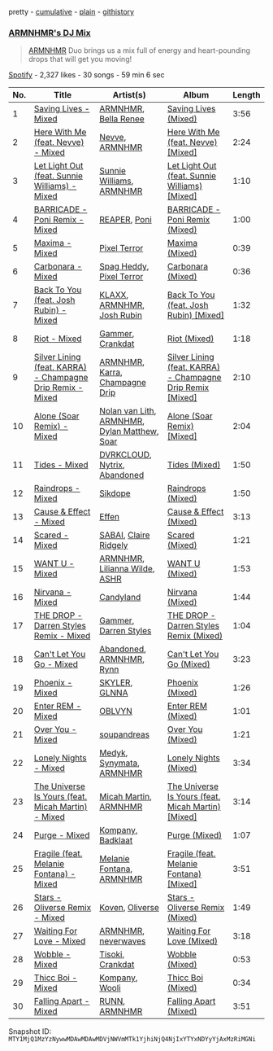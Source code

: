 pretty - [cumulative](/playlists/cumulative/37i9dQZF1DX2gO3SN574Ui.md) - [plain](/playlists/plain/37i9dQZF1DX2gO3SN574Ui) - [githistory](https://github.githistory.xyz/mackorone/spotify-playlist-archive/blob/main/playlists/plain/37i9dQZF1DX2gO3SN574Ui)

### [ARMNHMR's DJ Mix](https://open.spotify.com/playlist/37i9dQZF1DX2gO3SN574Ui)

> <a href="spotify:artist:0P2bZXPyjHYRW4guHVAFl1">ARMNHMR</a> Duo brings us a mix full of energy and heart\-pounding drops that will get you moving!

[Spotify](https://open.spotify.com/user/spotify) - 2,327 likes - 30 songs - 59 min 6 sec

| No. | Title | Artist(s) | Album | Length |
|---|---|---|---|---|
| 1 | [Saving Lives \- Mixed](https://open.spotify.com/track/4YsXAr0KTTBBVPK0hvk5ru) | [ARMNHMR](https://open.spotify.com/artist/0P2bZXPyjHYRW4guHVAFl1), [Bella Renee](https://open.spotify.com/artist/7od8NRvfdfAanx6IcY7JSa) | [Saving Lives \(Mixed\)](https://open.spotify.com/album/4i9wY2Wp6YYGgvwPASkku1) | 3:56 |
| 2 | [Here With Me \(feat\. Nevve\) \- Mixed](https://open.spotify.com/track/7xQ1OT1XIyRZGR2J0uNiSd) | [Nevve](https://open.spotify.com/artist/3RTklnRcfHgkQJwFpgOq3t), [ARMNHMR](https://open.spotify.com/artist/0P2bZXPyjHYRW4guHVAFl1) | [Here With Me \(feat\. Nevve\) \[Mixed\]](https://open.spotify.com/album/06OLFVjCBUY5bnoM7YpP13) | 2:24 |
| 3 | [Let Light Out \(feat\. Sunnie Williams\) \- Mixed](https://open.spotify.com/track/59LttYFcZRfDJepkHT7q4c) | [Sunnie Williams](https://open.spotify.com/artist/0q42tvGkKY23v8GJw5rC2q), [ARMNHMR](https://open.spotify.com/artist/0P2bZXPyjHYRW4guHVAFl1) | [Let Light Out \(feat\. Sunnie Williams\) \[Mixed\]](https://open.spotify.com/album/52F9gD5LnGuapDLx0I8Hw9) | 1:10 |
| 4 | [BARRICADE \- Poni Remix \- Mixed](https://open.spotify.com/track/1lP55DYv6CcjGp0Jz7DhFb) | [REAPER](https://open.spotify.com/artist/24kY0bUku58QhWv5WFFXaf), [Poni](https://open.spotify.com/artist/3a6qES5elZUR1LIpUq2ERm) | [BARRICADE \- Poni Remix \(Mixed\)](https://open.spotify.com/album/3IGGCw5AKS56z5vg0I9x8R) | 1:00 |
| 5 | [Maxima \- Mixed](https://open.spotify.com/track/3hgPDoCGiTHIBrg7cPgvit) | [Pixel Terror](https://open.spotify.com/artist/3DajvNySJjylWpCSeXefFm) | [Maxima \(Mixed\)](https://open.spotify.com/album/0o6s0OK6dhozeBX6ARJPDz) | 0:39 |
| 6 | [Carbonara \- Mixed](https://open.spotify.com/track/29Vaom1NyNjehYBK8gCJV6) | [Spag Heddy](https://open.spotify.com/artist/043Bey7ngSGRFpJftAlKpi), [Pixel Terror](https://open.spotify.com/artist/3DajvNySJjylWpCSeXefFm) | [Carbonara \(Mixed\)](https://open.spotify.com/album/3JooXuLaGVJFNzyQz1OQqI) | 0:36 |
| 7 | [Back To You \(feat\. Josh Rubin\) \- Mixed](https://open.spotify.com/track/4r4KZNxew0vZkjq14o2pSg) | [KLAXX](https://open.spotify.com/artist/1sg1SPREm84p1TlfjABfnp), [ARMNHMR](https://open.spotify.com/artist/0P2bZXPyjHYRW4guHVAFl1), [Josh Rubin](https://open.spotify.com/artist/7e1qyhWgdVEnEjG7Sbb5W0) | [Back To You \(feat\. Josh Rubin\) \[Mixed\]](https://open.spotify.com/album/3RcgJJv8abRVvM44R3oHEN) | 1:32 |
| 8 | [Riot \- Mixed](https://open.spotify.com/track/47rcqeZLZO7Elfn4aUmHmM) | [Gammer](https://open.spotify.com/artist/5nd7jnne7zbsV2J5jBKNOY), [Crankdat](https://open.spotify.com/artist/5lCekoJW9jNq01B1wiqdAb) | [Riot \(Mixed\)](https://open.spotify.com/album/5qrT7OwZTVqxTmZyxNd2mm) | 1:18 |
| 9 | [Silver Lining \(feat\. KARRA\) \- Champagne Drip Remix \- Mixed](https://open.spotify.com/track/1rPoJDp5oRYuYS0K0DVSW0) | [ARMNHMR](https://open.spotify.com/artist/0P2bZXPyjHYRW4guHVAFl1), [Karra](https://open.spotify.com/artist/24CzPFC4y3bM4AkUnZfuAU), [Champagne Drip](https://open.spotify.com/artist/3mVwDyQRNVMy3ZNuTabf6f) | [Silver Lining \(feat\. KARRA\) \- Champagne Drip Remix \[Mixed\]](https://open.spotify.com/album/3uSeROmji1CDD1bAfPdghb) | 2:10 |
| 10 | [Alone \(Soar Remix\) \- Mixed](https://open.spotify.com/track/4EiLwLv7ouai232kimg105) | [Nolan van Lith](https://open.spotify.com/artist/1xdeCF6RglHDkz8FSQhTm4), [ARMNHMR](https://open.spotify.com/artist/0P2bZXPyjHYRW4guHVAFl1), [Dylan Matthew](https://open.spotify.com/artist/6d0ZjIp5L7Ygy2l02HskRX), [Soar](https://open.spotify.com/artist/3HCdCKVvXJakGRbVRO5OTa) | [Alone \(Soar Remix\) \[Mixed\]](https://open.spotify.com/album/0kcmDIC8lUd3W3PA6uCrXE) | 2:04 |
| 11 | [Tides \- Mixed](https://open.spotify.com/track/6HR5oLPmdW6oJ9ITYz1i0n) | [DVRKCLOUD](https://open.spotify.com/artist/3d5iL1jm2HGMJS1woaIohE), [Nytrix](https://open.spotify.com/artist/1s8cu0X2A5YDwCLRN8AjFa), [Abandoned](https://open.spotify.com/artist/1qs72LBhNBAQGwxFAnlo0x) | [Tides \(Mixed\)](https://open.spotify.com/album/2kRh5Om2Dbt5JYzxnYR5Hg) | 1:50 |
| 12 | [Raindrops \- Mixed](https://open.spotify.com/track/559lWhP7aUmgYt9K5Jbj7b) | [Sikdope](https://open.spotify.com/artist/3EXfNuPuR3OFEdlyoSutcG) | [Raindrops \(Mixed\)](https://open.spotify.com/album/3vQBdWYYc2vYDwd50C4xzc) | 1:50 |
| 13 | [Cause & Effect \- Mixed](https://open.spotify.com/track/484TRYYGgeYGi9n32cHKKl) | [Effen](https://open.spotify.com/artist/00YJhc8CRJsLZQuMR7QWv8) | [Cause & Effect \(Mixed\)](https://open.spotify.com/album/2ixGH3RNH4DNy1bfOC9FwZ) | 3:13 |
| 14 | [Scared \- Mixed](https://open.spotify.com/track/7v7I3lclrtiejGHsFoB9Ih) | [SABAI](https://open.spotify.com/artist/4OaSyxqlkp7aVpAZwF02QZ), [Claire Ridgely](https://open.spotify.com/artist/0OE65qjIKHqSyU7YWpOQrv) | [Scared \(Mixed\)](https://open.spotify.com/album/1kbSbIlIFUb6lUYCCuRXjY) | 1:21 |
| 15 | [WANT U \- Mixed](https://open.spotify.com/track/6Pe2zcVYp302HSemCr9yr7) | [ARMNHMR](https://open.spotify.com/artist/0P2bZXPyjHYRW4guHVAFl1), [Lilianna Wilde](https://open.spotify.com/artist/0Dt97GvTO4dxdBYqyxLwLY), [ASHR](https://open.spotify.com/artist/29zGrq344VFRdjeg1RyrdS) | [WANT U \(Mixed\)](https://open.spotify.com/album/4M1dUCer8UVD7gXNvtzvun) | 1:53 |
| 16 | [Nirvana \- Mixed](https://open.spotify.com/track/6SZ1s4M9DFQWG4E1SrMaR8) | [Candyland](https://open.spotify.com/artist/3wzxasxU7kQxHPr0ky5rJq) | [Nirvana \(Mixed\)](https://open.spotify.com/album/6zw4zyjkeLGJ1I9p6tt0LE) | 1:44 |
| 17 | [THE DROP \- Darren Styles Remix \- Mixed](https://open.spotify.com/track/0c6Dm1F4f1n4bYvMaBGPDo) | [Gammer](https://open.spotify.com/artist/5nd7jnne7zbsV2J5jBKNOY), [Darren Styles](https://open.spotify.com/artist/2gZzTzeACSwFqkMroVxmnm) | [THE DROP \- Darren Styles Remix \(Mixed\)](https://open.spotify.com/album/6vygFAWAwweIguzn7oSLEA) | 1:04 |
| 18 | [Can't Let You Go \- Mixed](https://open.spotify.com/track/22qcvFMqcyifihHjXJwu3l) | [Abandoned](https://open.spotify.com/artist/1qs72LBhNBAQGwxFAnlo0x), [ARMNHMR](https://open.spotify.com/artist/0P2bZXPyjHYRW4guHVAFl1), [Rynn](https://open.spotify.com/artist/4aOOnr90lZUhyGcEgmtgcl) | [Can't Let You Go \(Mixed\)](https://open.spotify.com/album/1oYVekPiI96uHg0WHPBQEe) | 3:23 |
| 19 | [Phoenix \- Mixed](https://open.spotify.com/track/16reOZg7E6RVzAcBHZtqU2) | [SKYLER](https://open.spotify.com/artist/6niUPn9Tqcb6KdXkGvbMR9), [GLNNA](https://open.spotify.com/artist/3X4wc5UBBeJBehpL1E8hQG) | [Phoenix \(Mixed\)](https://open.spotify.com/album/5NzZdtiVpUmSW1pY53X00k) | 1:26 |
| 20 | [Enter REM \- Mixed](https://open.spotify.com/track/2SGSkteDBzdzzN9RHLHNH5) | [OBLVYN](https://open.spotify.com/artist/6K47OYDcLTBRebTJGDtedF) | [Enter REM \(Mixed\)](https://open.spotify.com/album/2SDm097X7sPBr6aAgGs3jA) | 1:01 |
| 21 | [Over You \- Mixed](https://open.spotify.com/track/2gjkR5SlCgMvUYCBM3B6UB) | [soupandreas](https://open.spotify.com/artist/5dPMuKQtWLLl1Thw1Bf8h9) | [Over You \(Mixed\)](https://open.spotify.com/album/424ldI7tVy7z6mzdFSENCG) | 1:21 |
| 22 | [Lonely Nights \- Mixed](https://open.spotify.com/track/6LWe213MmceHAtm58VSl4N) | [Medyk](https://open.spotify.com/artist/7vbAs9frQTkhTyOWWIwsSL), [Synymata](https://open.spotify.com/artist/6mLoXZQPyVJgzOqKLkJQoC), [ARMNHMR](https://open.spotify.com/artist/0P2bZXPyjHYRW4guHVAFl1) | [Lonely Nights \(Mixed\)](https://open.spotify.com/album/2UKFAyLw3m8BxXVj6wQQ9E) | 3:34 |
| 23 | [The Universe Is Yours \(feat\. Micah Martin\) \- Mixed](https://open.spotify.com/track/5blzxJ9GMsKCCvFLTS1Wj8) | [Micah Martin](https://open.spotify.com/artist/4i8u1FZVapjZBcCyyrAnU3), [ARMNHMR](https://open.spotify.com/artist/0P2bZXPyjHYRW4guHVAFl1) | [The Universe Is Yours \(feat\. Micah Martin\) \[Mixed\]](https://open.spotify.com/album/5aJHF2T0oWr2UZUmoqiM6b) | 3:14 |
| 24 | [Purge \- Mixed](https://open.spotify.com/track/1ITGoaXN9W5SyYJmRlBDgC) | [Kompany](https://open.spotify.com/artist/7dtX3ykcuyVmts2HQnWgSP), [Badklaat](https://open.spotify.com/artist/4AgEF49juDBIfJUoPCPncc) | [Purge \(Mixed\)](https://open.spotify.com/album/7xbEYEtSYZ4PW8cpH2VXms) | 1:07 |
| 25 | [Fragile \(feat\. Melanie Fontana\) \- Mixed](https://open.spotify.com/track/6pUeMYrouP1NMcreU5ZazX) | [Melanie Fontana](https://open.spotify.com/artist/2CFNHBel5Q4lnOlXiOM09z), [ARMNHMR](https://open.spotify.com/artist/0P2bZXPyjHYRW4guHVAFl1) | [Fragile \(feat\. Melanie Fontana\) \[Mixed\]](https://open.spotify.com/album/4OvK2Gdz8VKTimzeRPVISy) | 3:51 |
| 26 | [Stars \- Oliverse Remix \- Mixed](https://open.spotify.com/track/6nDTfxR4UEJRbjet4i3a2E) | [Koven](https://open.spotify.com/artist/3UCbp6D1lvILlxRJT9LnFa), [Oliverse](https://open.spotify.com/artist/3fFMSweDNwFGyHcxjN7MWp) | [Stars \- Oliverse Remix \(Mixed\)](https://open.spotify.com/album/3qjXrTOdVfwIqSLctSqhUL) | 1:49 |
| 27 | [Waiting For Love \- Mixed](https://open.spotify.com/track/4wdrlgQpgrRPSiHHJ3uTha) | [ARMNHMR](https://open.spotify.com/artist/0P2bZXPyjHYRW4guHVAFl1), [neverwaves](https://open.spotify.com/artist/2js39lyEUjoD0x3VxshU5o) | [Waiting For Love \(Mixed\)](https://open.spotify.com/album/7i9Rl9UyAG1GE9PE2egidc) | 3:18 |
| 28 | [Wobble \- Mixed](https://open.spotify.com/track/6RekGx6mpaAzfsaw1X44Jx) | [Tisoki](https://open.spotify.com/artist/0XW7mqhbaQnRtHmwfAVg64), [Crankdat](https://open.spotify.com/artist/5lCekoJW9jNq01B1wiqdAb) | [Wobble \(Mixed\)](https://open.spotify.com/album/7BsullfZ52mEbEOsSjJzkt) | 0:53 |
| 29 | [Thicc Boi \- Mixed](https://open.spotify.com/track/1DDKVGvGoSvVJnk9GPm3oY) | [Kompany](https://open.spotify.com/artist/7dtX3ykcuyVmts2HQnWgSP), [Wooli](https://open.spotify.com/artist/1Uyqa2sdHm1bL5JK4IC4zc) | [Thicc Boi \(Mixed\)](https://open.spotify.com/album/6YiD64DlKn2r62cB1isrJ9) | 0:34 |
| 30 | [Falling Apart \- Mixed](https://open.spotify.com/track/1wXh0quNe8SILSow1SdsWc) | [RUNN](https://open.spotify.com/artist/3l0H4QNiYYNdIsnZ4JgJAg), [ARMNHMR](https://open.spotify.com/artist/0P2bZXPyjHYRW4guHVAFl1) | [Falling Apart \(Mixed\)](https://open.spotify.com/album/5Lu5u0WFUcXftpbxltH4dg) | 3:51 |

Snapshot ID: `MTY1MjQ1MzYzNywwMDAwMDAwMDVjNWVmMTk1YjhiNjQ4NjIxYTYxNDYyYjAxMzRiMGNi`
